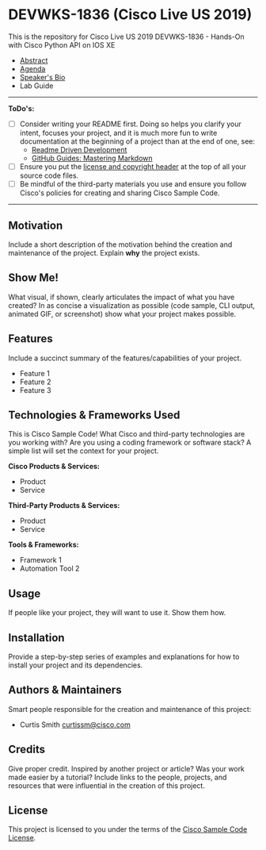 # DEVWKS-1836 (Cisco Live US 2019)

This is the repository for Cisco Live US 2019 DEVWKS-1836 - Hands-On with Cisco Python API on IOS XE

* [Abstract](ABSTRACT.md)
* [Agenda](AGENDA.md)
* [Speaker's Bio](BIO.md)
* Lab Guide

---

**ToDo's:**

- [ ] Consider writing your README first.  Doing so helps you clarify your intent, focuses your project, and it is 
much more fun to write documentation at the beginning of a project than at the end of one, see:
    - [Readme Driven Development](http://tom.preston-werner.com/2010/08/23/readme-driven-development.html)
    - [GitHub Guides: Mastering Markdown](https://guides.github.com/features/mastering-markdown/)
- [ ] Ensure you put the [license and copyright header](./HEADER) at the top of all your source code files.
- [ ] Be mindful of the third-party materials you use and ensure you follow Cisco's policies for creating and sharing
Cisco Sample Code.

---

## Motivation

Include a short description of the motivation behind the creation and maintenance of the project.  Explain **why** the
project exists.

## Show Me!

What visual, if shown, clearly articulates the impact of what you have created?  In as concise a visualization as 
possible (code sample, CLI output, animated GIF, or screenshot) show what your project makes possible.

## Features

Include a succinct summary of the features/capabilities of your project.

- Feature 1
- Feature 2
- Feature 3

## Technologies & Frameworks Used

This is Cisco Sample Code!  What Cisco and third-party technologies are you working with?  Are you using a coding 
framework or software stack?  A simple list will set the context for your project.

**Cisco Products & Services:**

- Product
- Service

**Third-Party Products & Services:**

- Product
- Service

**Tools & Frameworks:**

- Framework 1
- Automation Tool 2

## Usage

If people like your project, they will want to use it.  Show them how.

## Installation

Provide a step-by-step series of examples and explanations for how to install your project and its dependencies.

## Authors & Maintainers

Smart people responsible for the creation and maintenance of this project:

- Curtis Smith <curtissm@cisco.com>

## Credits

Give proper credit.  Inspired by another project or article?  Was your work made easier by a tutorial?  Include links
to the people, projects, and resources that were influential in the creation of this project.

## License

This project is licensed to you under the terms of the [Cisco Sample Code License](./LICENSE).
